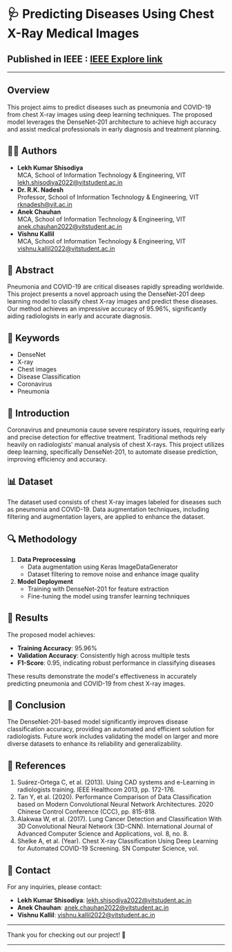 
# 🩺 Predicting Diseases Using Chest X-Ray Medical Images
## Published in IEEE : [IEEE Explore link](https://ieeexplore.ieee.org/document/10434700)

---

## Overview
This project aims to predict diseases such as pneumonia and COVID-19 from chest X-ray images using deep learning techniques. The proposed model leverages the DenseNet-201 architecture to achieve high accuracy and assist medical professionals in early diagnosis and treatment planning.

## 👨‍🔬 Authors
- **Lekh Kumar Shisodiya**  
  MCA, School of Information Technology & Engineering, VIT  
  [lekh.shisodiya2022@vitstudent.ac.in](mailto:lekh.shisodiya2022@vitstudent.ac.in)
- **Dr. R.K. Nadesh**  
  Professor, School of Information Technology & Engineering, VIT  
  [rknadesh@vit.ac.in](mailto:rknadesh@vit.ac.in)
- **Anek Chauhan**  
  MCA, School of Information Technology & Engineering, VIT  
  [anek.chauhan2022@vitstudent.ac.in](mailto:anek.chauhan2022@vitstudent.ac.in)
- **Vishnu Kallil**  
  MCA, School of Information Technology & Engineering, VIT  
  [vishnu.kallil2022@vitstudent.ac.in](mailto:vishnu.kallil2022@vitstudent.ac.in)

## 📝 Abstract
Pneumonia and COVID-19 are critical diseases rapidly spreading worldwide. This project presents a novel approach using the DenseNet-201 deep learning model to classify chest X-ray images and predict these diseases. Our method achieves an impressive accuracy of 95.96%, significantly aiding radiologists in early and accurate diagnosis.

## 🔑 Keywords
- DenseNet
- X-ray
- Chest images
- Disease Classification
- Coronavirus
- Pneumonia

## 🏥 Introduction
Coronavirus and pneumonia cause severe respiratory issues, requiring early and precise detection for effective treatment. Traditional methods rely heavily on radiologists' manual analysis of chest X-rays. This project utilizes deep learning, specifically DenseNet-201, to automate disease prediction, improving efficiency and accuracy.

## 📊 Dataset
The dataset used consists of chest X-ray images labeled for diseases such as pneumonia and COVID-19. Data augmentation techniques, including filtering and augmentation layers, are applied to enhance the dataset.

## 🔍 Methodology
1. **Data Preprocessing**
   - Data augmentation using Keras ImageDataGenerator
   - Dataset filtering to remove noise and enhance image quality
2. **Model Deployment**
   - Training with DenseNet-201 for feature extraction
   - Fine-tuning the model using transfer learning techniques

## 🧪 Results
The proposed model achieves:
- **Training Accuracy**: 95.96%
- **Validation Accuracy**: Consistently high across multiple tests
- **F1-Score**: 0.95, indicating robust performance in classifying diseases

These results demonstrate the model's effectiveness in accurately predicting pneumonia and COVID-19 from chest X-ray images.

## 📌 Conclusion
The DenseNet-201-based model significantly improves disease classification accuracy, providing an automated and efficient solution for radiologists. Future work includes validating the model on larger and more diverse datasets to enhance its reliability and generalizability.

## 📜 References
1. Suárez-Ortega C, et al. (2013). Using CAD systems and e-Learning in radiologists training. IEEE Healthcom 2013, pp. 172-176.
2. Tan Y, et al. (2020). Performance Comparison of Data Classification based on Modern Convolutional Neural Network Architectures. 2020 Chinese Control Conference (CCC), pp. 815-818.
3. Alakwaa W, et al. (2017). Lung Cancer Detection and Classification With 3D Convolutional Neural Network (3D-CNN). International Journal of Advanced Computer Science and Applications, vol. 8, no. 8.
4. Shelke A, et al. (Year). Chest X-ray Classification Using Deep Learning for Automated COVID-19 Screening. SN Computer Science, vol. 

## 📧 Contact
For any inquiries, please contact:
- **Lekh Kumar Shisodiya**: [lekh.shisodiya2022@vitstudent.ac.in](mailto:lekh.shisodiya2022@vitstudent.ac.in)
- **Anek Chauhan**: [anek.chauhan2022@vitstudent.ac.in](mailto:anek.chauhan2022@vitstudent.ac.in)
- **Vishnu Kallil**: [vishnu.kallil2022@vitstudent.ac.in](mailto:vishnu.kallil2022@vitstudent.ac.in)

---

Thank you for checking out our project! 🌟

---
